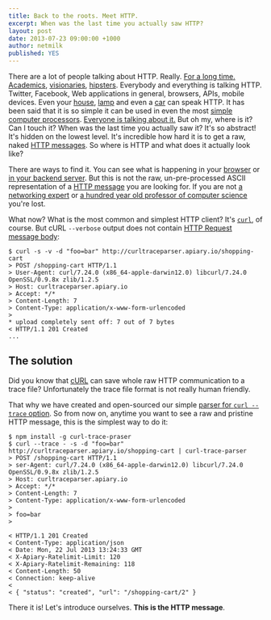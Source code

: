 ```yaml
---
title: Back to the roots. Meet HTTP.
excerpt: When was the last time you actually saw HTTP?
layout: post
date: 2013-07-23 09:00:00 +1000
author: netmilk
published: YES
---
```


There are a lot of people talking about HTTP. Really. [For a long time.][http1] [Academics][w3c], [visionaries][roy], [hipsters][steve]. Everybody and everything is talking HTTP. Twitter, Facebook, Web applications in general, browsers, APIs, mobile devices. Even your [house][house], [lamp][hue] and even a [car][tesla] can speak HTTP. It has been said that it is so simple it can be used in even the most [simple computer processors][arduinohttp]. [Everyone is talking about it.][apiconfs] But oh my, where is it? Can I touch it? When was the last time you actually saw it? It's so abstract! It's hidden on the lowest level. It's incredible how hard it is to get a raw, naked [HTTP messages][message]. So where is HTTP and what does it actually look like?

There are ways to find it. You can see what is happening in your [browser][chromehowto] or [in your backend server][railshowto]. But this is not the raw, un-pre-processed ASCII representation of a [HTTP message][message] you are looking for. If you are not [a networking expert][wireshark] or [a hundred year old professor of computer science][tcpflow] you're lost.

What now? What is the most common and simplest HTTP client? It's [`curl`][curl], of course. But cURL `--verbose` output does not contain [HTTP Request][request] [message body][messagebody]:


	$ curl -s -v -d "foo=bar" http://curltraceparser.apiary.io/shopping-cart
	> POST /shopping-cart HTTP/1.1
	> User-Agent: curl/7.24.0 (x86_64-apple-darwin12.0) libcurl/7.24.0 OpenSSL/0.9.8x zlib/1.2.5
	> Host: curltraceparser.apiary.io
	> Accept: */*
	> Content-Length: 7
	> Content-Type: application/x-www-form-urlencoded
	>
	* upload completely sent off: 7 out of 7 bytes
	< HTTP/1.1 201 Created
	...

## The solution
Did you know that [cURL][curl] can save whole raw HTTP communication to a trace file? Unfortunately the trace file format is not really human friendly.

That why we have created and open-sourced our simple [parser for `curl --trace` option][parser]. So from now on, anytime you want to see a raw and pristine HTTP message, this is the simplest way to do it:


	$ npm install -g curl-trace-praser
	$ curl --trace - -s -d "foo=bar" http://curltraceparser.apiary.io/shopping-cart | curl-trace-parser
	> POST /shopping-cart HTTP/1.1
	> ser-Agent: curl/7.24.0 (x86_64-apple-darwin12.0) libcurl/7.24.0 OpenSSL/0.9.8x zlib/1.2.5
	> Host: curltraceparser.apiary.io
	> Accept: */*
	> Content-Length: 7
	> Content-Type: application/x-www-form-urlencoded
	>
	> foo=bar
	>

	< HTTP/1.1 201 Created
	< Content-Type: application/json
	< Date: Mon, 22 Jul 2013 13:24:33 GMT
	< X-Apiary-Ratelimit-Limit: 120
	< X-Apiary-Ratelimit-Remaining: 118
	< Content-Length: 50
	< Connection: keep-alive
	<
	< { "status": "created", "url": "/shopping-cart/2" }

There it is! Let's introduce ourselves. **This is the HTTP message**.

[http1]: http://www.w3.org/Protocols/HTTP/1.0/spec.html
[w3c]: http://www.w3.org/Protocols/
[roy]: http://roy.gbiv.com/
[steve]: http://www.steveklabnik.com/
[hue]: http://developers.meethue.com/
[tesla]: http://docs.timdorr.apiary.io/
[house]: http://www.belkin.com/us/wemo
[wireshark]: http://www.wireshark.org/
[tcpflow]: http://www.circlemud.org/jelson/software/tcpflow/
[chromehowto]: http://stackoverflow.com/questions/4423061/view-http-headers-in-google-chrome
[railshowto]: http://stackoverflow.com/questions/11267540/how-to-log-specific-request-details-to-rails-server-logs
[message]: http://www.w3.org/Protocols/rfc2616/rfc2616-sec4.html
[apiconfs]: http://api500.com/post/52003926392/the-next-conferences-on-apis-to-attend-in-2013
[curl]: http://curl.haxx.se/docs/manpage.html
[parser]: https://github.com/apiaryio/curl-trace-parser
[arduinohttp]: http://arduino.cc/en/Tutorial/WebServer
[messagebody]: http://www.w3.org/Protocols/rfc2616/rfc2616-sec4.html#sec4.3
[request]: http://www.w3.org/Protocols/rfc2616/rfc2616-sec5.html